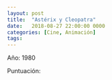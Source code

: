 ```yaml
---
layout: post
title:  "Astérix y Cleopatra"
date:   2018-08-27 22:00:00 0000
categories: [Cine, Animación]
tags:
---
```

Año: 1980

Puntuación:
<i class="fa fa-star"></i>
<i class="fa fa-star"></i>
<i class="fa fa-star"></i>
<i class="fa fa-star"></i>
<i class="far fa-star"></i>